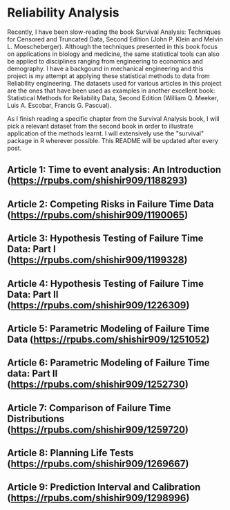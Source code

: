 # Reliability Analysis

Recently, I have been slow-reading the book Survival Analysis: Techniques for Censored and Truncated Data, Second Edition (John P. Klein and Melvin L. Moescheberger). Although the techniques presented in this book focus on applications in biology and medicine, the same statistical tools can also be applied to disciplines ranging from engineering to economics and demography. I have a backgound in mechanical engineering and this project is my attempt at applying these statistical methods to data from Reliability engineering. The datasets used for various articles in this project are the ones that have been used as examples in another excellent book: Statistical Methods for Reliability Data, Second Edition (William Q. Meeker, Luis A. Escobar, Francis G. Pascual).

As I finish reading a specific chapter from the Survival Analysis book, I will pick a relevant dataset from the second book in order to illustrate application of the methods learnt. I will extensively use the "survival" package in R wherever possible. This README will be updated after every post. 

## Article 1: Time to event analysis: An Introduction (https://rpubs.com/shishir909/1188293) 
## Article 2: Competing Risks in Failure Time Data (https://rpubs.com/shishir909/1190065)
## Article 3: Hypothesis Testing of Failure Time Data: Part I (https://rpubs.com/shishir909/1199328)
## Article 4: Hypothesis Testing of Failure Time Data: Part II (https://rpubs.com/shishir909/1226309)
## Article 5: Parametric Modeling of Failure Time Data (https://rpubs.com/shishir909/1251052)
## Article 6: Parametric Modeling of Failure Time data: Part II (https://rpubs.com/shishir909/1252730)
## Article 7: Comparison of Failure Time Distributions (https://rpubs.com/shishir909/1259720)
## Article 8: Planning Life Tests (https://rpubs.com/shishir909/1269667)
## Article 9: Prediction Interval and Calibration (https://rpubs.com/shishir909/1298996)
